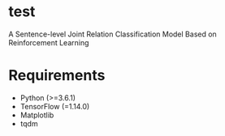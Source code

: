 # test
A Sentence-level Joint Relation Classification Model Based on Reinforcement Learning

# Requirements
- Python (>=3.6.1)
- TensorFlow (=1.14.0)
- Matplotlib
- tqdm
